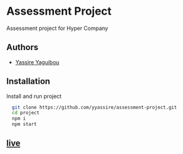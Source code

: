 # Assessment Project

Assessment project for Hyper Company

## Authors

- [Yassire Yaguibou](https://incandescent-scone-46a97b.netlify.app/)

## Installation

Install and run project

```bash
  git clone https://github.com/yyassire/assessment-project.git
  cd project
  npm i
  npm start

```

## [live](https://jazzy-sfogliatella-26691a.netlify.app/)
